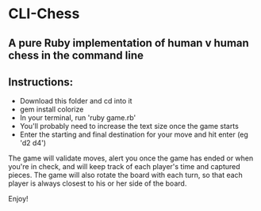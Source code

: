 # CLI-Chess
## A pure Ruby implementation of human v human chess in the command line

## Instructions: 
* Download this folder and cd into it
* gem install colorize
* In your terminal, run 'ruby game.rb'
* You'll probably need to increase the text size once the game starts
* Enter the starting and final destination for your move and hit enter (eg 'd2 d4')

The game will validate moves, alert you once the game has ended or when you're in check, and will keep track of each player's time and captured pieces. 
The game will also rotate the board with each turn, so that each player is always closest to his or her side of the board.

Enjoy!